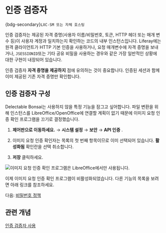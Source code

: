 # 인증 검증자

{bdg-secondary}`LXC-SM 또는 자체 호스팅`

인증 검증자는 제공된 자격 증명(사용자 이름/비밀번호, 토큰, HTTP 헤더 또는 매개 변수 등)이 사용자 계정과 일치하는지 확인하는 코드의 내부 인스턴스입니다. Liferay에는 원격 클라이언트가 HTTP 기본 인증을 사용하거나, 요청 매개변수에 자격 증명을 보내거나, `JSESSIONID`또는 기타 공유 비밀을 사용하는 경우와 같은 가장 일반적인 상황에 대한 구현이 내장되어 있습니다.

인증 검증자 **자격 증명을 제공하지** 점에 유의하는 것이 중요합니다. 인증된 세션과 함께 이미 제공된 기존 자격 증명만 확인합니다.

## 인증 검증자 구성

Delectable Bonsai는 사용하지 않을 특정 기능을 잠그고 싶어합니다. 파일 변환을 위해 인스턴스를 LibreOffice/OpenOffice에 연결할 계획이 없기 때문에 이미지 요청 인증 확인 프로그램을 끄기로 결정했습니다.

1. **제어판으로 이동하세요.** &rarr; **시스템 설정** &rarr; **보안** &rarr; **API 인증** .

1. 이미지 요청 인증 확인자는 목록의 첫 번째 항목이므로 이미 선택되어 있습니다. **활성화됨** 확인란을 선택 취소합니다.

1. **저장** 클릭하세요.

![이미지 요청 인증 확인 프로그램은 LibreOffice에서만 사용됩니다.](./authentication-verifiers/images/01.png)

이제 이미지 요청 인증 확인 프로그램이 비활성화되었습니다. 다른 기능의 목록을 보려면 아래 링크를 참조하세요.

다음: [비밀번호 정책](./password-policies.md)

## 관련 개념

[인증 검증자 사용](https://learn.liferay.com/w/dxp/installation-and-upgrades/securing-liferay/securing-web-services/using-authentication-verifiers)
